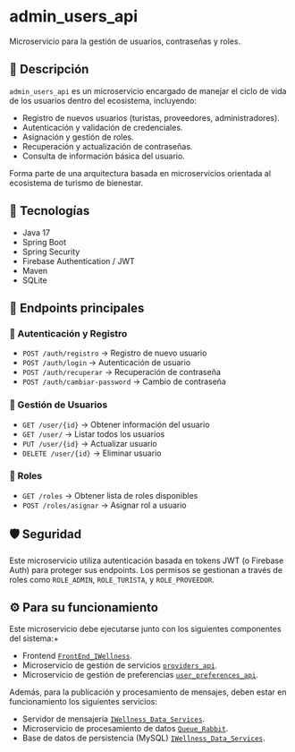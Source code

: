 # admin_users_api

Microservicio para la gestión de usuarios, contraseñas y roles.

## 📌 Descripción

`admin_users_api` es un microservicio encargado de manejar el ciclo de vida de los usuarios dentro del ecosistema, incluyendo:

- Registro de nuevos usuarios (turistas, proveedores, administradores).
- Autenticación y validación de credenciales.
- Asignación y gestión de roles.
- Recuperación y actualización de contraseñas.
- Consulta de información básica del usuario.

Forma parte de una arquitectura basada en microservicios orientada al ecosistema de turismo de bienestar.

## 🚀 Tecnologías

- Java 17
- Spring Boot
- Spring Security
- Firebase Authentication / JWT
- Maven
- SQLite

## 📡 Endpoints principales

### 📘 Autenticación y Registro

- `POST /auth/registro` → Registro de nuevo usuario  
- `POST /auth/login` → Autenticación de usuario  
- `POST /auth/recuperar` → Recuperación de contraseña  
- `POST /auth/cambiar-password` → Cambio de contraseña  

### 📘 Gestión de Usuarios

- `GET /user/{id}` → Obtener información del usuario  
- `GET /user/` → Listar todos los usuarios  
- `PUT /user/{id}` → Actualizar usuario  
- `DELETE /user/{id}` → Eliminar usuario  

### 📘 Roles

- `GET /roles` → Obtener lista de roles disponibles  
- `POST /roles/asignar` → Asignar rol a usuario  

## 🛡️ Seguridad

Este microservicio utiliza autenticación basada en tokens JWT (o Firebase Auth) para proteger sus endpoints. Los permisos se gestionan a través de roles como `ROLE_ADMIN`, `ROLE_TURISTA`, y `ROLE_PROVEEDOR`.

## ⚙️ Para su funcionamiento
Este microservicio debe ejecutarse junto con los siguientes componentes del sistema:+
- Frontend [`FrontEnd_IWellness`](https://github.com/IWellnessTesis/FrontEnd_IWellness).
- Microservicio de gestión de servicios [`providers_api`](https://github.com/IWellnessTesis/providers_api).
- Microservicio de gestión de preferencias [`user_preferences_api`](https://github.com/IWellnessTesis/user_preferences_api).

Además, para la publicación y procesamiento de mensajes, deben estar en funcionamiento los siguientes servicios:
- Servidor de mensajería [`IWellness_Data_Services`](https://github.com/IWellnessTesis/IWellness_data_services/tree/main).
- Microservicio de procesamiento de datos [`Queue_Rabbit`](https://github.com/IWellnessTesis/Queue-Rabbit).
- Base de datos de persistencia (MySQL) [`IWellness_Data_Services`](https://github.com/IWellnessTesis/IWellness_data_services/tree/main).


